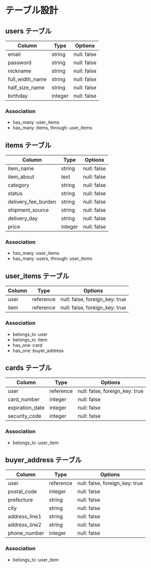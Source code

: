 # テーブル設計

## users テーブル

| Column          | Type    | Options     |
| --------------- | ------  | ----------- |
| email           | string  | null: false |
| password        | string  | null: false |
| nickname        | string  | null: false |
| full_width_name | string  | null: false |
| half_size_name  | string  | null: false |
| birthday        | integer | null: false |

### Association

- has_many :user_items
- has_many :items, through: user_items

## items テーブル

| Column              | Type    | Options     |
| ------------------- | ------  | ----------- |
| item_name           | string  | null: false |
| item_about          | text    | null: false |
| category            | string  | null: false |
| status              | string  | null: false |
| delivery_fee_burden | string  | null: false |
| shipment_source     | string  | null: false |
| delivery_day        | string  | null: false |
| price               | integer | null: false |

### Association

- has_many :user_items
- has_many :users, through: user_items


## user_items テーブル

| Column | Type      | Options                        |
| ------ | --------- | ------------------------------ |
| user   | reference | null: false, foreign_key: true |
| item   | reference | null: false, foreign_key: true |

### Association

- belongs_to :user
- belongs_to :item
- has_one :card
- has_one :buyer_address


## cards テーブル

| Column          | Type      | Options                        |
| --------------- | --------- | ------------------------------ |
| user            | reference | null: false, foreign_key: true |
| card_number     | integer   | null: false                    |
| expiration_date | integer   | null: false                    |
| security_code   | integer   | null: false                    |

### Association

- belongs_to :user_item 

## buyer_address テーブル

| Column        | Type      | Options                        |
| ------------- | --------- | ------------------------------ |
| user          | reference | null: false, foreign_key: true |
| postal_code   | integer   | null: false                    |
| prefecture    | string    | null: false                    |
| city          | string    | null: false                    |
| address_line1 | string    | null: false                    |
| address_line2 | string    | null: false                    |
| phone_number  | integer   | null: false                    |

### Association

- belongs_to :user_item